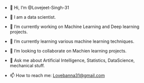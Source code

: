 - 👋 Hi, I’m @Lovejeet-Singh-31

- 🧔 I am a data scientist.
- 🔭 I’m currently working on Machine Learning and Deep learning projects.
- 🌱 I’m currently learning various machine learning techniques.
- 👯 I’m looking to collaborate on Machien learning projects.
- 💬 Ask me about Artificial Intelligence, Statistics, DataScience, mechanical stuff.
- 📫 How to reach me: Lovebanna31@gmail.com
<!---
Lovejeet-Singh-31/Lovejeet-Singh-31 is a ✨ special ✨ repository because its `README.md` (this file) appears on your GitHub profile.
You can click the Preview link to take a look at your changes.
--->
